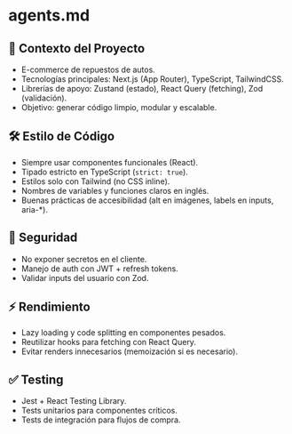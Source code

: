 # agents.md

## 🎯 Contexto del Proyecto

- E-commerce de repuestos de autos.
- Tecnologías principales: Next.js (App Router), TypeScript, TailwindCSS.
- Librerías de apoyo: Zustand (estado), React Query (fetching), Zod (validación).
- Objetivo: generar código limpio, modular y escalable.

## 🛠️ Estilo de Código

- Siempre usar componentes funcionales (React).
- Tipado estricto en TypeScript (`strict: true`).
- Estilos solo con Tailwind (no CSS inline).
- Nombres de variables y funciones claros en inglés.
- Buenas prácticas de accesibilidad (alt en imágenes, labels en inputs, aria-\*).

## 🔐 Seguridad

- No exponer secretos en el cliente.
- Manejo de auth con JWT + refresh tokens.
- Validar inputs del usuario con Zod.

## ⚡ Rendimiento

- Lazy loading y code splitting en componentes pesados.
- Reutilizar hooks para fetching con React Query.
- Evitar renders innecesarios (memoización si es necesario).

## ✅ Testing

- Jest + React Testing Library.
- Tests unitarios para componentes críticos.
- Tests de integración para flujos de compra.
